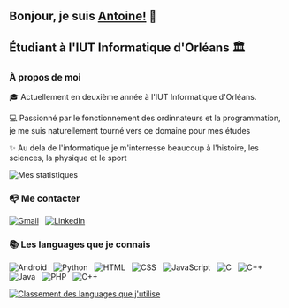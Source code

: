 ## Bonjour, je suis [Antoine!](https://github.com/antoine-delahaye) 👋

## Étudiant à l'IUT Informatique d'Orléans 🏛

### À propos de moi

🎓 Actuellement en deuxième année à l'IUT Informatique d'Orléans.

💻 Passionné par le fonctionnement des ordinnateurs et la programmation, je me suis naturellement tourné vers ce domaine pour mes études

✨ Au dela de l'informatique je m'interresse beaucoup à l'histoire, les sciences, la physique et le sport

![Mes statistiques](https://github-readme-stats.vercel.app/api?username=antoine-delahaye&show_icons=true)

### 📭 Me contacter

[![Gmail](https://img.shields.io/badge/-GMAIL-D14836?style=for-the-badge&logo=gmail&logoColor=white)](mailto:antoine.delahaye24.01@gmail.com)
&nbsp; [![LinkedIn](https://img.shields.io/badge/-LINKEDIN-0077B5?style=for-the-badge&logo=linkedin&logoColor=white)](https://www.linkedin.com/in/antoine-delahaye-b5854a1b8/)

### 📚 Les languages que je connais

![Android](https://img.shields.io/badge/Android-3DDC84?style=for-the-badge&logo=android&logoColor=white)
&nbsp; ![Python](https://img.shields.io/badge/Python-14354C?style=for-the-badge&logo=python&logoColor=white)
&nbsp; ![HTML](https://img.shields.io/badge/HTML-239120?style=for-the-badge&logo=html5&logoColor=white)
&nbsp; ![CSS](https://img.shields.io/badge/CSS-239120?&style=for-the-badge&logo=css3&logoColor=white)
&nbsp; ![JavaScript](https://img.shields.io/badge/JavaScript-323330?style=for-the-badge&logo=javascript&logoColor=F7DF1E)
&nbsp; ![C](https://img.shields.io/badge/C-00599C?style=for-the-badge&logo=c&logoColor=white)
&nbsp; ![C++](https://img.shields.io/badge/C%2B%2B-00599C?style=for-the-badge&logo=c%2B%2B&logoColor=white)
&nbsp; ![Java](https://img.shields.io/badge/Java-ED8B00?style=for-the-badge&logo=java&logoColor=white)
&nbsp; ![PHP](https://img.shields.io/badge/PHP-777BB4?style=for-the-badge&logo=php&logoColor=white)
&nbsp; ![C++](https://img.shields.io/badge/C%2B%2B-00599C?style=for-the-badge&logo=c%2B%2B&logoColor=white)

[![Classement des languages que j'utilise](https://github-readme-stats.vercel.app/api/top-langs/?username=antoine-delahaye&langs_count=8)](https://github.com/anuraghazra/github-readme-stats)
